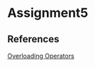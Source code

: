 # Assignment5

## References
[Overloading Operators](https://www.tutorialspoint.com/cplusplus/relational_operators_overloading.htm)
